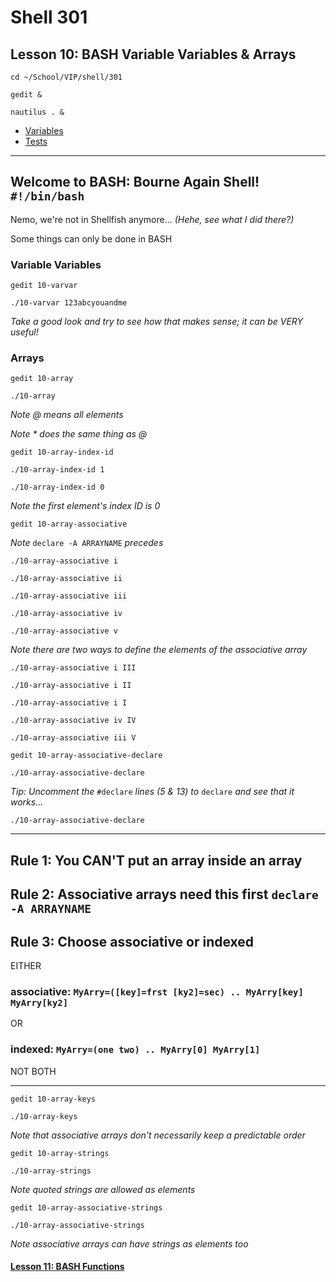 # Shell 301
## Lesson 10: BASH Variable Variables & Arrays

`cd ~/School/VIP/shell/301`

`gedit &`

`nautilus . &`

- [Variables](https://github.com/inkVerb/vip/blob/master/301-shell/Variables.md)
- [Tests](https://github.com/inkVerb/vip/blob/master/301-shell/Tests.md)
___

## Welcome to BASH: Bourne Again Shell! `#!/bin/bash`

Nemo, we're not in Shellfish anymore... *(Hehe, see what I did there?)*

Some things can only be done in BASH

### Variable Variables

`gedit 10-varvar`

`./10-varvar 123abcyouandme`

*Take a good look and try to see how that makes sense; it can be VERY useful!*

### Arrays

`gedit 10-array`

`./10-array`

*Note @ means all elements*

*Note * does the same thing as @*

`gedit 10-array-index-id`

`./10-array-index-id 1`

`./10-array-index-id 0`

*Note the first element's index ID is 0*

`gedit 10-array-associative`

*Note* `declare -A ARRAYNAME` *precedes*

`./10-array-associative i`

`./10-array-associative ii`

`./10-array-associative iii`

`./10-array-associative iv`

`./10-array-associative v`

*Note there are two ways to define the elements of the associative array*

`./10-array-associative i III`

`./10-array-associative i II`

`./10-array-associative i I`

`./10-array-associative iv IV`

`./10-array-associative iii V`

`gedit 10-array-associative-declare`

`./10-array-associative-declare`

*Tip: Uncomment the* `#declare` *lines (5 & 13) to* `declare` *and see that it works...*

`./10-array-associative-declare`

___

## Rule 1: You CAN'T put an array inside an array
## Rule 2: Associative arrays need this first `declare -A ARRAYNAME`
## Rule 3: Choose associative or indexed
EITHER
### associative: `MyArry=([key]=frst [ky2]=sec) .. MyArry[key] MyArry[ky2]`
OR
### indexed: `MyArry=(one two) .. MyArry[0] MyArry[1]`

NOT BOTH
___

`gedit 10-array-keys`

`./10-array-keys`

*Note that associative arrays don't necessarily keep a predictable order*

`gedit 10-array-strings`

`./10-array-strings`

*Note quoted strings are allowed as elements*

`gedit 10-array-associative-strings`

`./10-array-associative-strings`

*Note associative arrays can have strings as elements too*

#### [Lesson 11: BASH Functions](https://github.com/inkVerb/vip/blob/master/301-shell/Lesson-11.md)
